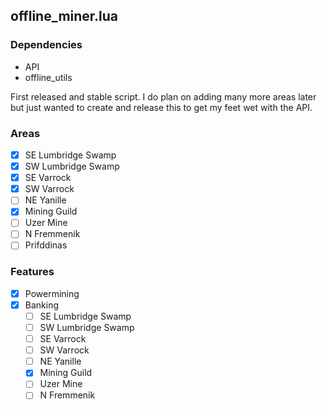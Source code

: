 ## offline_miner.lua
### Dependencies
  - API
  - offline_utils
    
First released and stable script. I do plan on adding many more areas later but just wanted to create and release this to get my feet wet with the API.
### Areas
- [x] SE Lumbridge Swamp
- [X] SW Lumbridge Swamp
- [X] SE Varrock
- [X] SW Varrock
- [ ] NE Yanille
- [X] Mining Guild
- [ ] Uzer Mine
- [ ] N Fremmenik
- [ ] Prifddinas
      
### Features
- [x] Powermining
- [X] Banking
  - [ ] SE Lumbridge Swamp
  - [ ] SW Lumbridge Swamp
  - [ ] SE Varrock
  - [ ] SW Varrock
  - [ ] NE Yanille
  - [X] Mining Guild
  - [ ] Uzer Mine
  - [ ] N Fremmenik
